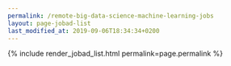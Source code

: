 ```yaml
---
permalink: /remote-big-data-science-machine-learning-jobs
layout: page-jobad-list
last_modified_at: 2019-09-06T18:34:34+0200
---
```

{% include render_jobad_list.html permalink=page.permalink %}
